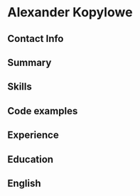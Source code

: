 # Alexander Kopylowe

## Contact Info

## Summary

## Skills

## Code examples

## Experience

## Education

## English
